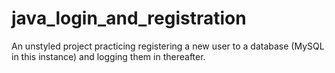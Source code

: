 # java_login_and_registration
An unstyled project practicing registering a new user to a database (MySQL in this instance) and logging them in thereafter.
